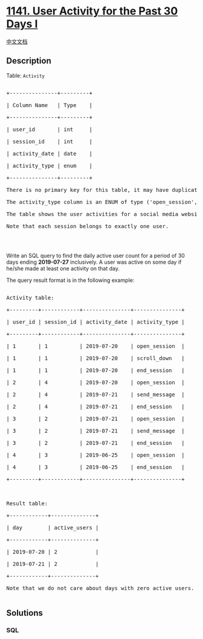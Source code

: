 # [1141. User Activity for the Past 30 Days I](https://leetcode.com/problems/user-activity-for-the-past-30-days-i)

[中文文档](/solution/1100-1199/1141.User%20Activity%20for%20the%20Past%2030%20Days%20I/README.md)

## Description

<p>Table: <code>Activity</code></p>

<pre>

+---------------+---------+

| Column Name   | Type    |

+---------------+---------+

| user_id       | int     |

| session_id    | int     |

| activity_date | date    |

| activity_type | enum    |

+---------------+---------+

There is no primary key for this table, it may have duplicate rows.

The activity_type column is an ENUM of type (&#39;open_session&#39;, &#39;end_session&#39;, &#39;scroll_down&#39;, &#39;send_message&#39;).

The table shows the user activities for a social media website. 

Note that each session belongs to exactly one user.

</pre>

<p>&nbsp;</p>

<p>Write an SQL query to find the daily active user count for a period of 30 days ending <strong>2019-07-27</strong>&nbsp;inclusively. A user was active on some day if he/she made at least one activity on that day.</p>

<p>The query result format is in the following example:</p>

<pre>

Activity table:

+---------+------------+---------------+---------------+

| user_id | session_id | activity_date | activity_type |

+---------+------------+---------------+---------------+

| 1       | 1          | 2019-07-20    | open_session  |

| 1       | 1          | 2019-07-20    | scroll_down   |

| 1       | 1          | 2019-07-20    | end_session   |

| 2       | 4          | 2019-07-20    | open_session  |

| 2       | 4          | 2019-07-21    | send_message  |

| 2       | 4          | 2019-07-21    | end_session   |

| 3       | 2          | 2019-07-21    | open_session  |

| 3       | 2          | 2019-07-21    | send_message  |

| 3       | 2          | 2019-07-21    | end_session   |

| 4       | 3          | 2019-06-25    | open_session  |

| 4       | 3          | 2019-06-25    | end_session   |

+---------+------------+---------------+---------------+



Result table:

+------------+--------------+ 

| day        | active_users |

+------------+--------------+ 

| 2019-07-20 | 2            |

| 2019-07-21 | 2            |

+------------+--------------+ 

Note that we do not care about days with zero active users.

</pre>

## Solutions

<!-- tabs:start -->

### **SQL**

```sql

```

<!-- tabs:end -->
